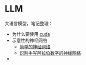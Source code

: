 # LLM

大语言模型，笔记整理：

- 为什么要使用 [cuda](./cuda/cuda.ipynb)
- 示意性的神经网络
    - [简单的神经网络](./nn/1.simple-nn.ipynb)
    - [识别手写阿拉伯数字的神经网络](./nn/2.mnist.ipynb)
- 

